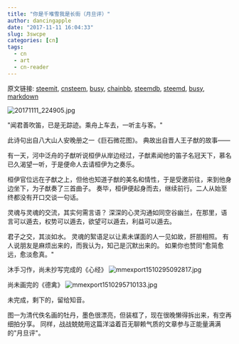```yaml
---
title: "你是千堆雪我是长街（月旦评）"
author: dancingapple
date: "2017-11-11 16:04:33"
slug: 3swcpe
categories: [cn]
tags: 
  - cn
  - art
  - cn-reader
---
```


原文链接: [steemit](https://steemit.com), [cnsteem](https://cnsteem.com), [busy](https://busy.org), [chainbb](https://chainbb.com), [steemdb](https://steemdb.com), [steemd](https://steemd.com), [busy](https://busy.org), [markdown](https://raw.githubusercontent.com/pzhaonet/steem_dancingapple/master/content/post/3swcpe.md)

![20171111_224905.jpg](https://steemitimages.com/DQmQ8mrfmS6DDzNRXdgKxJkxb4VYW1rt5WA1DU4DFQhYQbM/20171111_224905.jpg)

"闻君善吹笛，已是无踪迹。乘舟上车去，一听主与客。"

此诗句出自八大山人安晚册之一《巨石微花图》。
典故出自晋人王子猷的故事——

有一天，河中泛舟的子猷听说桓伊从岸边经过，子猷素闻他的笛子名冠天下，慕名已久渴望一听，于是便命人去请桓伊为之奏乐。

桓伊官位远在子猷之上，但他也知道子猷的美名和情性，于是受邀前往，来到他身边坐下，为子猷奏了三首曲子。
奏毕，桓伊便起身而去，继续前行。二人从始至终都没有开口交谈一句话。

灵魂与灵魂的交流，其实何需言语？
深深的心灵沟通如同空谷幽兰，在那里，语言可以遁去，权势可以遁去，欲望可以遁去，利益可以遁去。

君子之交，其淡如水。
灵魂的絮语足以让素未谋面的人一见如故，肝胆相照。
有人说朋友是麻烦出来的，而我认为，知己是沉默出来的。
如果你也赞同"愈简愈远，愈淡愈真。"

沐手习作，尚未抄写完成的《心经》
![mmexport1510295092817.jpg](https://steemitimages.com/DQmTSsGvKpS78uSbCnUoQ53b5GWU4DwQHwBx78CiNDTr5q2/mmexport1510295092817.jpg)

尚未画完的《德禽》
![mmexport1510295710133.jpg](https://steemitimages.com/DQmVUrhPag5TJZxKCs6jHp8wPiMjUoopWh5qW1BXiF6Ugqa/mmexport1510295710133.jpg)

未完成，剩下的，留给知音。

图一为清代佚名画的牡丹，墨色很漂亮，但装框了，现在很晚懒得拆出来，有空再细拍分享。
同样，战战兢兢用这篇洋溢着百无聊赖气质的文章参与正能量满满的"月旦评"。
